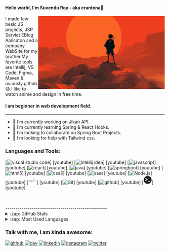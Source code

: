 #### Hello world, I'm Suvendu Roy - aka erantona👋

<img align="right" src="https://github.com/erantona/erantona/blob/main/ezgif-6-f41f00fb7ede.gif" width="400"/>


I made few besic JS projects, JSP Servlet EBlog Aplicaton and a company WebSite for my brother.My favorite tools are Intellij, VS Code, Figma, Maven & oviously github😅.I like to watch anime and design in free time.




#### I am beginner in web development field.
--------------------------------------------
- 🔭 I’m currently working on Jikan API. 
- 🌱 I’m currently learning Spring & React Hooks. 
- 👯 I’m looking to collaborate on Spring Boot Projects. 
- 🤔 I’m looking for help with Tailwind css. 



### Languages and Tools:


[<img alt="visual studio code" width="26px" src="https://img.icons8.com/fluent/240/000000/visual-studio-code-2019.png" />]
[youtube]
[<img alt="intellij idea" width="26px" src="https://img.icons8.com/color/240/000000/intellij-idea.png" />]
[youtube]
[<img alt="javascript" width="26px" src="https://img.icons8.com/color/240/000000/javascript.png" />]
[youtube]
[<img alt="react" width="26px" src="https://img.icons8.com/color/240/000000/react-native.png" />]
[youtube]
[<img alt="java" width="26px" src="https://img.icons8.com/color/240/000000/java-coffee-cup-logo.png">]
[youtube]
[<img alt="springboot" width="26px" src="https://dzone.com/storage/temp/12434118-spring-boot-logo.png" />]
[youtube]
[<img alt="html5" width="26px" src="https://img.icons8.com/color/240/000000/html-5.png" />]
[youtube]
[<img alt="css3" width="26px" src="https://img.icons8.com/color/240/000000/css3.png" />]
[youtube]
[<img alt="sass" width="26px" src="https://img.icons8.com/color/240/000000/sass.png" />]
[youtube]
[<img alt="Node.js" width="26px" src="https://img.icons8.com/color/240/000000/nodejs.png" />]
[youtube]
[<img alt="MySQL" width="26px" src="https://raw.githubusercontent.com/github/explore/80688e429a7d4ef2fca1e82350fe8e3517d3494d/topics/mysql/mysql.png" />]
[youtube]
[<img alt="Git" width="26px" src="https://img.icons8.com/color/240/000000/git.png" />]
[youtube]
[<img alt="github" width="26px" src="https://img.icons8.com/ios-glyphs/240/000000/github.png" />]
[youtube]
[<img alt="terminal" width="26px" src="https://raw.githubusercontent.com/github/explore/80688e429a7d4ef2fca1e82350fe8e3517d3494d/topics/terminal/terminal.png" />]
[youtube]




<br />
<br />
--------------------------------------------------

<details>
  <summary>:zap: GitHub Stats</summary>

  <img align="left" alt="Eran's GitHub Stats" src="https://github-readme-stats.vercel.app/api?username=erantona&show_icons=true&hide_border=true" />

</details>

<details>
  <summary>:zap: Most Used Languages</summary>

<img align="left" alt="Eran's GitHub Top Languages" src="https://github-readme-stats.vercel.app/api/top-langs/?username=erantona" />

</details>



### Talk with me, I am kinda awesome:

[<img src='https://cdn.jsdelivr.net/npm/simple-icons@3.0.1/icons/github.svg' alt='github' height='40'>](https://github.com/erantona)  [<img src='https://cdn.jsdelivr.net/npm/simple-icons@3.0.1/icons/dev-dot-to.svg' alt='dev' height='40'>](https://dev.to/sunju434492)  [<img src='https://cdn.jsdelivr.net/npm/simple-icons@3.0.1/icons/linkedin.svg' alt='linkedin' height='40'>](https://www.linkedin.com/in/erantona/)  [<img src='https://cdn.jsdelivr.net/npm/simple-icons@3.0.1/icons/instagram.svg' alt='instagram' height='40'>](https://www.instagram.com/erantona/)  [<img src='https://cdn.jsdelivr.net/npm/simple-icons@3.0.1/icons/twitter.svg' alt='twitter' height='40'>](https://twitter.com/eran_tona)  

